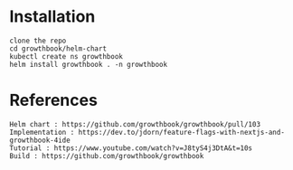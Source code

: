 # Installation
```
clone the repo
cd growthbook/helm-chart
kubectl create ns growthbook
helm install growthbook . -n growthbook
```
# References

	Helm chart : https://github.com/growthbook/growthbook/pull/103
	Implementation : https://dev.to/jdorn/feature-flags-with-nextjs-and-growthbook-4ide
	Tutorial : https://www.youtube.com/watch?v=J8tyS4j3DtA&t=10s
	Build : https://github.com/growthbook/growthbook